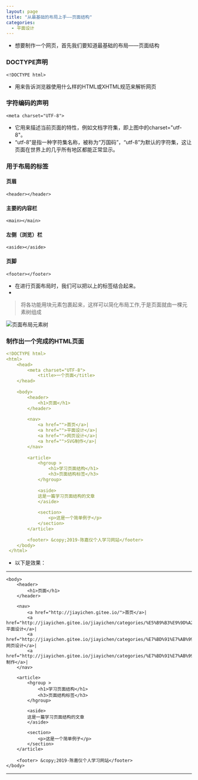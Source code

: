 ```yaml
---
layout: page
title: "从最基础的布局上手——页面结构"
categories:
  - 平面设计
---
```



- 想要制作一个网页，首先我们要知道最基础的布局——页面结构


### DOCTYPE声明
`<!DOCTYPE html>`

- 用来告诉浏览器使用什么样的HTML或XHTML规范来解析网页

### 字符编码的声明
`<meta charset="UTF-8">`

- 它用来描述当前页面的特性，例如文档字符集，即上图中的charset="utf-8"。
- “utf-8”是指一种字符集名称，被称为“万国码”，“utf-8”为默认的字符集，这让页面在世界上的几乎所有地区都能正常显示。

### 用于布局的标签

#### 页眉
`<header></header>`

#### 主要的内容栏
`<main></main>`

#### 左侧（浏览）栏
`<aside></aside>`

#### 页脚
`<footer></footer>`

- 在进行页面布局时，我们可以把以上的标签结合起来。
- 
> 将各功能用块元素包裹起来，这样可以简化布局工作,于是页面就由一棵元素树组成

![页面布局元素树](https://gitee.com/jiayichen/jiayichen/raw/gh-pages/assets/images/%E9%A1%B5%E9%9D%A2%E5%B8%83%E5%B1%80%E5%85%83%E7%B4%A0%E6%A0%91.png)

### 制作出一个完成的HTML页面
```yml
<!DOCTYPE html>
<html>
	<head>
		<meta charset="UTF-8">
			<title>一个页面</title>
	</head>
	
	<body>
		<header>
			<h1>页面</h1>       
		</header>
		
		<nav>
			<a href="">首页</a>|
			<a href="">平面设计</a>|
			<a href="">网页设计</a>|
			<a href="">SVG制作</a>|
		</nav>
		
		<article>
			<hgroup >
				<h1>学习页面结构</h1>
				<h3>页面结构标签</h3>
			</hgroup>
				
			<aside>
			这是一篇学习页面结构的文章
			</aside>
		
			<section>
				<p>这是一个简单例子</p>         
			</section>
		</article>
		
		<footer> &copy;2019-陈嘉仪个人学习网站</footer>
	</body>
 </html>

```

- 以下是效果：

*****

<html>
	<head>
		<meta charset="UTF-8">
			<title>一个页面</title>
	</head>
	
	<body>
		<header>
			<h1>页面</h1>       
		</header>
		
		<nav>
			<a href="http://jiayichen.gitee.io/">首页</a>|
			<a href="http://jiayichen.gitee.io/jiayichen/categories/%E5%B9%B3%E9%9D%A2%E8%AE%BE%E8%AE%A1/">平面设计</a>|
			<a href="http://jiayichen.gitee.io/jiayichen/categories/%E7%BD%91%E7%AB%99%E8%AE%BE%E8%AE%A1/">网页设计</a>|
			<a href="http://jiayichen.gitee.io/jiayichen/categories/%E7%BD%91%E7%AB%99%E8%AE%BE%E8%AE%A1/">SVG制作</a>|
		</nav>
		
		<article>
			<hgroup >
				<h1>学习页面结构</h1>
				<h3>页面结构标签</h3>
			</hgroup>
				
			<aside>
			这是一篇学习页面结构的文章
			</aside>
		
			<section>
				<p>这是一个简单例子</p>         
			</section>
		</article>
		
		<footer> &copy;2019-陈嘉仪个人学习网站</footer>
	</body>
 </html>
 
 *****